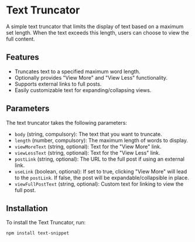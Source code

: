 # Text Truncator

A simple text truncator that limits the display of text based on a maximum set length. When the text exceeds this length, users can choose to view the full content.

## Features

- Truncates text to a specified maximum word length.
- Optionally provides "View More" and "View Less" functionality.
- Supports external links to full posts.
- Easily customizable text for expanding/collapsing views.

## Parameters

The text truncator takes the following parameters:

- `body` (string, compulsory): The text that you want to truncate.
- `length` (number, compulsory): The maximum length of words to display.
- `viewMoreText` (string, optional): Text for the "View More" link.
- `viewLessText` (string, optional): Text for the "View Less" link.
- `postLink` (string, optional): The URL to the full post if using an external link.
- `useLink` (boolean, optional): If set to true, clicking "View More" will lead to the `postLink`. If false, the post will be expandable/collapsible in place.
- `viewFullPostText` (string, optional): Custom text for linking to view the full post.

## Installation

To install the Text Truncator, run:

```bash
npm install text-snippet